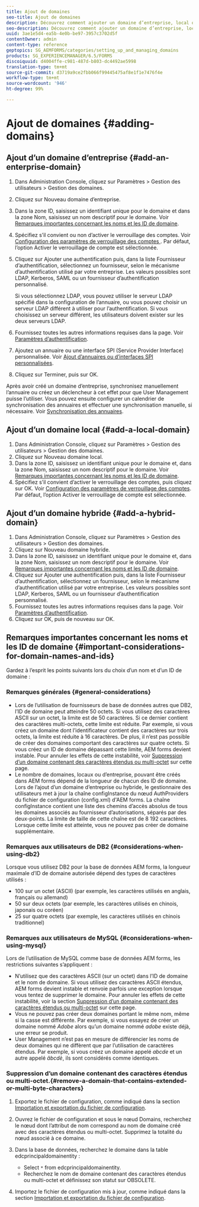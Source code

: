 ```yaml
---
title: Ajout de domaines
seo-title: Ajout de domaines
description: Découvrez comment ajouter un domaine d’entreprise, local ou hybride à l’aide des paramètres et des remarques générales de Gestion des domaines concernant les noms et les ID de domaine.
seo-description: Découvrez comment ajouter un domaine d’entreprise, local ou hybride à l’aide des paramètres et des remarques générales de Gestion des domaines concernant les noms et les ID de domaine.
uuid: 3ae1e5d4-ea5b-4e0b-be97-3957c3702d5f
contentOwner: admin
content-type: reference
geptopics: SG_AEMFORMS/categories/setting_up_and_managing_domains
products: SG_EXPERIENCEMANAGER/6.5/FORMS
discoiquuid: d4004ffe-c981-487d-b803-dc4492ae5998
translation-type: tm+mt
source-git-commit: d3719a9ce2fbb066f99445475af8e1f1e7476f4e
workflow-type: tm+mt
source-wordcount: '946'
ht-degree: 99%

---
```



# Ajout de domaines {#adding-domains}

## Ajout d’un domaine d’entreprise {#add-an-enterprise-domain}

1. Dans Administration Console, cliquez sur Paramètres > Gestion des utilisateurs > Gestion des domaines.
1. Cliquez sur Nouveau domaine d’entreprise.
1. Dans la zone ID, saisissez un identifiant unique pour le domaine et dans la zone Nom, saisissez un nom descriptif pour le domaine. Voir [Remarques importantes concernant les noms et les ID de domaine](adding-domains.md#important-considerations-for-domain-names-and-ids).
1. Spécifiez s’il convient ou non d’activer le verrouillage des comptes. Voir [Configuration des paramètres de verrouillage des comptes ](/help/forms/using/admin-help/configure-account-locking-settings.md#configure-account-locking-settings). Par défaut, l’option Activer le verrouillage de compte est sélectionnée.
1. Cliquez sur Ajouter une authentification puis, dans la liste Fournisseur d’authentification, sélectionnez un fournisseur, selon le mécanisme d’authentification utilisé par votre entreprise. Les valeurs possibles sont LDAP, Kerberos, SAML ou un fournisseur d’authentification personnalisé.

   Si vous sélectionnez LDAP, vous pouvez utiliser le serveur LDAP spécifié dans la configuration de l’annuaire, ou vous pouvez choisir un serveur LDAP différent à utiliser pour l’authentification. Si vous choisissez un serveur différent, les utilisateurs doivent exister sur les deux serveurs LDAP.

1. Fournissez toutes les autres informations requises dans la page. Voir [Paramètres d’authentification](/help/forms/using/admin-help/configuring-authentication-providers.md#authentication-settings).
1. Ajoutez un annuaire ou une interface SPI (Service Provider Interface) personnalisée. Voir [Ajout d’annuaires ou d’interfaces SPI personnalisées](/help/forms/using/admin-help/configuring-directories.md#adding-directories-or-custom-spis).
1. Cliquez sur Terminer, puis sur OK.

Après avoir créé un domaine d’entreprise, synchronisez manuellement l’annuaire ou créez un déclencheur à cet effet pour que User Management puisse l’utiliser. Vous pouvez ensuite configurer un calendrier de synchronisation des annuaires et effectuer une synchronisation manuelle, si nécessaire. Voir [Synchronisation des annuaires](/help/forms/using/admin-help/synchronizing-directories.md#synchronizing-directories).

## Ajout d’un domaine local {#add-a-local-domain}

1. Dans Administration Console, cliquez sur Paramètres > Gestion des utilisateurs > Gestion des domaines.
1. Cliquez sur Nouveau domaine local.
1. Dans la zone ID, saisissez un identifiant unique pour le domaine et, dans la zone Nom, saisissez un nom descriptif pour le domaine. Voir [Remarques importantes concernant les noms et les ID de domaine](adding-domains.md#important-considerations-for-domain-names-and-ids).
1. Spécifiez s’il convient d’activer le verrouillage des comptes, puis cliquez sur OK. Voir [Configuration des paramètres de verrouillage des comptes](/help/forms/using/admin-help/configure-account-locking-settings.md#configure-account-locking-settings). Par défaut, l’option Activer le verrouillage de compte est sélectionnée.

## Ajout d’un domaine hybride {#add-a-hybrid-domain}

1. Dans Administration Console, cliquez sur Paramètres > Gestion des utilisateurs > Gestion des domaines.
1. Cliquez sur Nouveau domaine hybride.
1. Dans la zone ID, saisissez un identifiant unique pour le domaine et, dans la zone Nom, saisissez un nom descriptif pour le domaine. Voir [Remarques importantes concernant les noms et les ID de domaine](adding-domains.md#important-considerations-for-domain-names-and-ids).
1. Cliquez sur Ajouter une authentification puis, dans la liste Fournisseur d’authentification, sélectionnez un fournisseur, selon le mécanisme d’authentification utilisé par votre entreprise. Les valeurs possibles sont LDAP, Kerberos, SAML ou un fournisseur d’authentification personnalisé.
1. Fournissez toutes les autres informations requises dans la page. Voir [Paramètres d’authentification](/help/forms/using/admin-help/configuring-authentication-providers.md#authentication-settings).
1. Cliquez sur OK, puis de nouveau sur OK.

## Remarques importantes concernant les noms et les ID de domaine {#important-considerations-for-domain-names-and-ids}

Gardez à l’esprit les points suivants lors du choix d’un nom et d’un ID de domaine :

### Remarques générales {#general-considerations}

* Lors de l’utilisation de fournisseurs de base de données autres que DB2, l’ID de domaine peut atteindre 50 octets. Si vous utilisez des caractères ASCII sur un octet, la limite est de 50 caractères. Si ce dernier contient des caractères multi-octets, cette limite est réduite. Par exemple, si vous créez un domaine dont l’identificateur contient des caractères sur trois octets, la limite est réduite à 16 caractères. De plus, il n’est pas possible de créer des domaines comportant des caractères sur quatre octets. Si vous créez un ID de domaine dépassant cette limite, AEM forms devient instable. Pour annuler les effets de cette instabilité, voir [Suppression d’un domaine contenant des caractères étendus ou multi-octet](adding-domains.md#remove-a-domain-that-contains-extended-or-multi-byte-characters) sur cette page.
* Le nombre de domaines, locaux ou d’entreprise, pouvant être créés dans AEM forms dépend de la longueur de chacun des ID de domaine. Lors de l’ajout d’un domaine d’entreprise ou hybride, le gestionnaire des utilisateurs met à jour la chaîne configInstance du nœud AuthProviders du fichier de configuration (config.xml) d&#39;AEM forms. La chaîne configInstance contient une liste des chemins d’accès absolus de tous les domaines associés au fournisseur d’autorisations, séparés par des deux-points. La limite de taille de cette chaîne est de 8 192 caractères. Lorsque cette limite est atteinte, vous ne pouvez pas créer de domaine supplémentaire.

### Remarques aux utilisateurs de DB2 {#considerations-when-using-db2}

Lorsque vous utilisez DB2 pour la base de données AEM forms, la longueur maximale d’ID de domaine autorisée dépend des types de caractères utilisés :

* 100 sur un octet (ASCII) (par exemple, les caractères utilisés en anglais, français ou allemand)
* 50 sur deux octets (par exemple, les caractères utilisés en chinois, japonais ou coréen)
* 25 sur quatre octets (par exemple, les caractères utilisés en chinois traditionnel)

### Remarques aux utilisateurs de MySQL {#considerations-when-using-mysql}

Lors de l’utilisation de MySQL comme base de données AEM forms, les restrictions suivantes s’appliquent :

* N’utilisez que des caractères ASCII (sur un octet) dans l’ID de domaine et le nom de domaine. Si vous utilisez des caractères ASCII étendus, AEM forms devient instable et renvoie parfois une exception lorsque vous tentez de supprimer le domaine. Pour annuler les effets de cette instabilité, voir la section [Suppression d’un domaine contenant des caractères étendus ou multi-octet](adding-domains.md#remove-a-domain-that-contains-extended-or-multi-byte-characters) sur cette page.
* Vous ne pouvez pas créer deux domaines portant le même nom, même si la casse est différente. Par exemple, si vous essayez de créer un domaine nommé *Adobe* alors qu’un domaine nommé *adobe* existe déjà, une erreur se produit.
* User Management n’est pas en mesure de différencier les noms de deux domaines qui ne diffèrent que par l’utilisation de caractères étendus. Par exemple, si vous créez un domaine appelé *abcde* et un autre appelé *âbcdè*, ils sont considérés comme identiques.

### Suppression d’un domaine contenant des caractères étendus ou multi-octet.{#remove-a-domain-that-contains-extended-or-multi-byte-characters}

1. Exportez le fichier de configuration, comme indiqué dans la section [Importation et exportation du fichier de configuration](/help/forms/using/admin-help/importing-exporting-configuration-file.md#importing-and-exporting-the-configuration-file).
1. Ouvrez le fichier de configuration et sous le nœud Domains, recherchez le nœud dont l’attribut de nom correspond au nom de domaine créé avec des caractères étendus ou multi-octet. Supprimez la totalité du nœud associé à ce domaine.
1. Dans la base de données, recherchez le domaine dans la table edcprincipaldomainentity :

   * Select `*` from edcprincipaldomainentity.
   * Recherchez le nom de domaine contenant des caractères étendus ou multi-octet et définissez son statut sur OBSOLETE.

1. Importez le fichier de configuration mis à jour, comme indiqué dans la section [Importation et exportation du fichier de configuration](/help/forms/using/admin-help/importing-exporting-configuration-file.md#importing-and-exporting-the-configuration-file).

